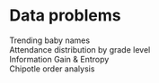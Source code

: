 # Data problems  
Trending baby names  
Attendance distribution by grade level  
Information Gain & Entropy  
Chipotle order analysis  
